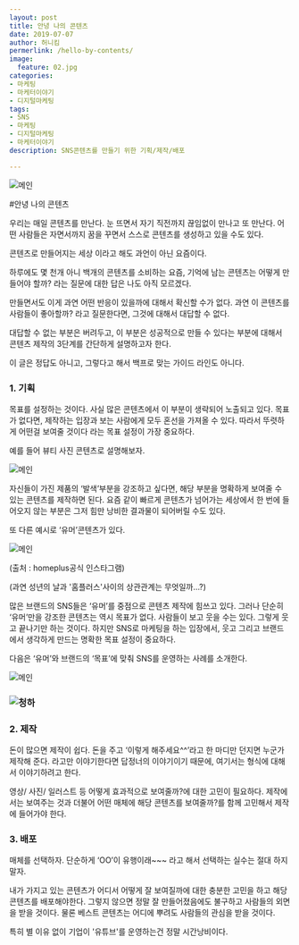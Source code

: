 ```yaml
---
layout: post
title: 안녕 나의 콘텐츠
date: 2019-07-07
author: 허니킴
permerlink: /hello-by-contents/
image:
  feature: 02.jpg
categories:
- 마케팅
- 마케터이야기
- 디지털마케팅
tags:
- SNS
- 마케팅
- 디지털마케팅
- 마케터이야기
description: SNS콘텐츠를 만들기 위한 기획/제작/배포

---
```




![메인](/Users/honey/honeyummy/img/02.jpg)

#안녕 나의 콘텐츠

우리는 매일 콘텐츠를 만난다. 눈 뜨면서 자기 직전까지 끊임없이 만나고 또 만난다. 어떤 사람들은 자면서까지 꿈을 꾸면서 스스로 콘텐츠를 생성하고 있을 수도 있다.

콘텐츠로 만들어지는 세상 이라고 해도 과언이 아닌 요즘이다.

하루에도 몇 천개 아니 백개의 콘텐츠를 소비하는 요즘, 기억에 남는 콘텐츠는 어떻게 만들어야 할까? 라는 질문에 대한 답은 나도 아직 모르겠다. 

만들면서도 이게 과연 어떤 반응이 있을까에 대해서 확신할 수가 없다. 과연 이 콘텐츠를 사람들이 좋아할까? 라고 질문한다면, 그것에 대해서 대답할 수 없다. 

대답할 수 없는 부분은 버려두고, 이 부분은 성공적으로 만들 수 있다는 부분에 대해서 콘텐츠 제작의 3단계를 간단하게 설명하고자 한다. 

이 글은 정답도 아니고, 그렇다고 해서 백프로 맞는 가이드 라인도 아니다.

 

### 1. 기획

목표를 설정하는 것이다. 사실 많은 콘텐츠에서 이 부분이 생략되어 노출되고 있다. 목표가 없다면, 제작하는 입장과 보는 사람에게 모두 혼선을 가져올 수 있다. 따라서 뚜렷하게 어떤걸 보여줄 것이다 라는 목표 설정이 가장 중요하다.

예를 들어 뷰티 사진 콘텐츠로 설명해보자.

![메인](https://i.pinimg.com/originals/3c/7d/53/3c7d53b12c355bb896d52f63bfc00841.jpg)

자신들이 가진 제품의 ‘발색’부분을 강조하고 싶다면, 해당 부분을 명확하게 보여줄 수 있는 콘텐츠를 제작하면 된다. 요즘 같이 빠르게 콘텐츠가 넘어가는 세상에서 한 번에 들어오지 않는 부분은 그저 힘만 낭비한 결과물이 되어버릴 수도 있다.

 또 다른 예시로 ‘유머’콘텐츠가 있다.

![메인](https://scontent-yyz1-1.cdninstagram.com/vp/304ae0a7de8313f6729fb7c598757860/5D6A12C6/t51.2885-15/e35/61072349_329971051022547_2606739222424123094_n.jpg?_nc_ht=scontent-yyz1-1.cdninstagram.com)

(출처 : homeplus공식 인스타그램)

(과연 성년의 날과 '홈플러스'사이의 상관관계는 무엇일까…?)

많은 브랜드의 SNS들은 ‘유머’를 중점으로 콘텐츠 제작에 힘쓰고 있다. 그러나 단순히 ‘유머’만을 강조한 콘텐츠는 역시 목표가 없다. 사람들이 보고 웃을 수는 있다. 그렇게 웃고 끝나기만 하는 것이다. 하지만 SNS로 마케팅을 하는 입장에서, 웃고 그리고 브랜드에서 생각하게 만드는 명확한 목표 설정이 중요하다.

다음은 ‘유머’와 브랜드의 ‘목표’에 맞춰 SNS를 운영하는 사례를 소개한다.

 ![메인](https://t3.daumcdn.net/thumb/R720x0/?fname=http://t1.daumcdn.net/brunch/service/user/Jp6/image/zTGIKN0GmkPz6s1suetDhkQHuQE.jpg)



### ![청하](http://cfile9.uf.tistory.com/image/2133E543566968EC119A80)



### 2. 제작

돈이 많으면 제작이 쉽다. 돈을 주고 ‘이렇게 해주세요^^’라고 한 마디만 던지면 누군가 제작해 준다. 라고만 이야기한다면 답정너의 이야기이기 때문에, 여기서는 형식에 대해서 이야기하려고 한다.

영상/ 사진/ 일러스트 등 어떻게 효과적으로 보여줄까?에 대한 고민이 필요하다. 제작에서는 보여주는 것과 더불어 어떤 매체에 해당 콘텐츠를 보여줄까?를 함께 고민해서 제작에 들어가야 한다.

 

### 3. 배포

매체를 선택하자. 단순하게 ‘OO’이 유행이래~~~ 라고 해서 선택하는 실수는 절대 하지 말자. 

내가 가지고 있는 콘텐츠가 어디서 어떻게 잘 보여질까에 대한 충분한 고민을 하고 해당 콘텐츠를 배포해야한다. 그렇지 않으면 정말 잘 만들어졌음에도 불구하고 사람들의 외면을 받을 것이다. 물론 베스트 콘텐츠는 어디에 뿌려도 사람들의 관심을 받을 것이다.



특히 별 이유 없이 기업이 '유튜브'를 운영하는건 정말 시간낭비이다.

